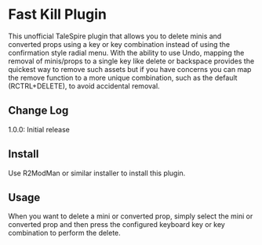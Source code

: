 # Fast Kill Plugin

This unofficial TaleSpire plugin that allows you to delete minis and converted props using a key or key combination instead
of using the confirmation style radial menu. With the ability to use Undo, mapping the removal of minis/props to a single
key like delete or backspace provides the quickest way to remove such assets but if you have concerns you can map the remove
function to a more unique combination, such as the default (RCTRL+DELETE), to avoid accidental removal. 

## Change Log

1.0.0: Initial release

## Install

Use R2ModMan or similar installer to install this plugin.

## Usage

When you want to delete a mini or converted prop, simply select the mini or converted prop and then press the configured
keyboard key or key combination to perform the delete.
